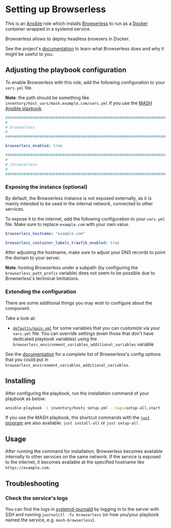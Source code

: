 <!--
SPDX-FileCopyrightText: 2020 - 2024 MDAD project contributors
SPDX-FileCopyrightText: 2020 - 2024 Slavi Pantaleev
SPDX-FileCopyrightText: 2020 Aaron Raimist
SPDX-FileCopyrightText: 2020 Chris van Dijk
SPDX-FileCopyrightText: 2020 Dominik Zajac
SPDX-FileCopyrightText: 2020 Mickaël Cornière
SPDX-FileCopyrightText: 2022 François Darveau
SPDX-FileCopyrightText: 2022 Julian Foad
SPDX-FileCopyrightText: 2022 Warren Bailey
SPDX-FileCopyrightText: 2023 Antonis Christofides
SPDX-FileCopyrightText: 2023 Felix Stupp
SPDX-FileCopyrightText: 2023 Pierre 'McFly' Marty
SPDX-FileCopyrightText: 2024 - 2025 Suguru Hirahara

SPDX-License-Identifier: AGPL-3.0-or-later
-->

# Setting up Browserless

This is an [Ansible](https://www.ansible.com/) role which installs [Browserless](https://docs.browserless.io) to run as a [Docker](https://www.docker.com/) container wrapped in a systemd service.

Browserless allows to deploy headless browsers in Docker.

See the project's [documentation](https://docs.browserless.io/enterprise/quick-start) to learn what Browserless does and why it might be useful to you.

## Adjusting the playbook configuration

To enable Browserless with this role, add the following configuration to your `vars.yml` file.

**Note**: the path should be something like `inventory/host_vars/mash.example.com/vars.yml` if you use the [MASH Ansible playbook](https://github.com/mother-of-all-self-hosting/mash-playbook).

```yaml
########################################################################
#                                                                      #
# browserless                                                          #
#                                                                      #
########################################################################

browserless_enabled: true

########################################################################
#                                                                      #
# /browserless                                                         #
#                                                                      #
########################################################################
```

### Exposing the instance (optional)

By default, the Browserless instance is not exposed externally, as it is mainly intended to be used in the internal network, connected to other services.

To expose it to the internet, add the following configuration to your `vars.yml` file. Make sure to replace `example.com` with your own value.

```yaml
browserless_hostname: "example.com"

browserless_container_labels_traefik_enabled: true
```

After adjusting the hostname, make sure to adjust your DNS records to point the domain to your server.

**Note**: hosting Browserless under a subpath (by configuring the `browserless_path_prefix` variable) does not seem to be possible due to Browserless's technical limitations.

### Extending the configuration

There are some additional things you may wish to configure about the component.

Take a look at:

- [`defaults/main.yml`](../defaults/main.yml) for some variables that you can customize via your `vars.yml` file. You can override settings (even those that don't have dedicated playbook variables) using the `browserless_environment_variables_additional_variables` variable

See the [documentation](https://docs.browserless.io/enterprise/docker/config) for a complete list of Browserless's config options that you could put in `browserless_environment_variables_additional_variables`.

## Installing

After configuring the playbook, run the installation command of your playbook as below:

```sh
ansible-playbook -i inventory/hosts setup.yml --tags=setup-all,start
```

If you use the MASH playbook, the shortcut commands with the [`just` program](https://github.com/mother-of-all-self-hosting/mash-playbook/blob/main/docs/just.md) are also available: `just install-all` or `just setup-all`

## Usage

After running the command for installation, Browserless becomes available internally to other services on the same network. If the service is exposed to the internet, it becomes available at the specified hostname like `https://example.com`.

## Troubleshooting

### Check the service's logs

You can find the logs in [systemd-journald](https://www.freedesktop.org/software/systemd/man/systemd-journald.service.html) by logging in to the server with SSH and running `journalctl -fu browserless` (or how you/your playbook named the service, e.g. `mash-browserless`).
